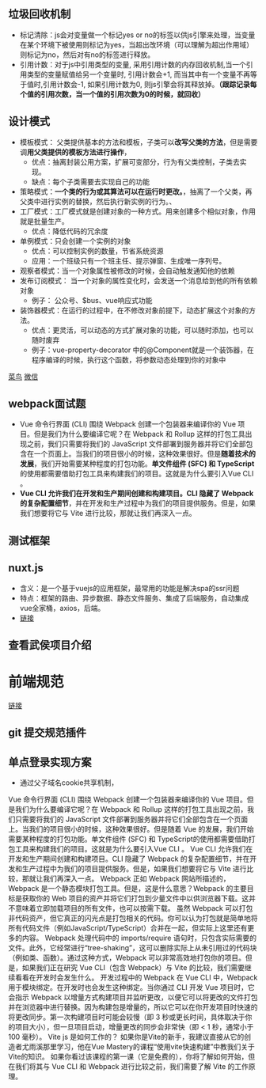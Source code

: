 ## 垃圾回收机制
  - 标记清除：js会对变量做一个标记yes or no的标签以供js引擎来处理，当变量在某个环境下被使用则标记为yes，当超出改环境（可以理解为超出作用域）则标记为no，然后对有no的标签进行释放。
  - 引用计数：对于js中引用类型的变量, 采用引用计数的内存回收机制,当一个引用类型的变量赋值给另一个变量时, 引用计数会+1, 而当其中有一个变量不再等于值时,引用计数会-1, 如果引用计数为0, 则js引擎会将其释放掉。**（跟踪记录每个值的引用次数，当一个值的引用次数为0的时候，就回收）**

## 设计模式
  - 模板模式： 父类提供基本的方法和模板，子类可以**改写父类的方法**，但是需要调**用父类提供的模板方法进行操作**，
    - 优点：抽离封装公用方案，扩展可变部分，行为有父类控制，子类去实现。
    - 缺点：每个子类需要去实现自己的功能
  - 策略模式：**一个类的行为或其算法可以在运行时更改。**，抽离了一个父类，再父类中进行实例的替换，然后执行新实例的行为。、
  - 工厂模式：工厂模式就是创建对象的一种方式。用来创建多个相似对象，作用就是批量生产。
    - 优点：降低代码的冗余度
  - 单例模式：只会创建一个实例的对象
    - 优点：可以控制实例的数量，节省系统资源
    - 应用：一个班级只有一个班主任、提示弹窗、生成唯一序列号。
  - 观察者模式：当一个对象属性被修改的时候，会自动触发通知他的依赖
  - 发布订阅模式： 当一个对象的属性变化时，会发送一个消息给到他的所有依赖对象
    - 例子： 公众号、$bus、vue响应式功能
  - 装饰器模式：在运行的过程中，在不修改对象前提下，动态扩展这个对象的方法。
    - 优点：更灵活，可以动态的方式扩展对象的功能，可以随时添加，也可以随时废弃
    - 例子：vue-property-decorator 中的@Component就是一个装饰器，在程序编译的时候，执行这个函数，将参数动态处理到你的对象中

[菜鸟](https://www.runoob.com/design-pattern/decorator-pattern.html)
[微信](https://mp.weixin.qq.com/s/n3vsRQZPe0j5oIOk3umj7A)

## webpack面试题
- Vue 命令行界面 (CLI) 围绕 Webpack 创建一个包装器来编译你的 Vue 项目。但是我们为什么要编译它呢？在 Webpack 和 Rollup 这样的打包工具出现之前，我们只需要将我们的 JavaScript 文件部署到服务器并将它们全部包含在一个页面上。当我们的项目很小的时候，这种效果很好。但是**随着技术的发展**，我们开始需要某种程度的打包功能。**单文件组件 (SFC) 和 TypeScript**的使用都需要借助打包工具来构建我们的项目。这就是为什么要引入Vue CLI 。
- **Vue CLI 允许我们在开发和生产期间创建和构建项目。CLI 隐藏了 Webpack 的复杂配置细节**，并在开发和生产过程中为我们的项目提供服务。但是，如果我们想要将它与 Vite 进行比较，那就让我们再深入一点。


## 测试框架

## nuxt.js
  - 含义：是一个基于vuejs的应用框架，最常用的功能是解决spa的ssr问题
  - 特点：框架的路由、异步数据、静态文件服务、集成了后端服务，自动集成vue全家桶，axios，后端。
  - [链接](https://www.nuxtjs.cn/)

## 查看武侯项目介绍

# 前端规范
[链接](https://juejin.cn/post/6996848077340426270)
## git 提交规范插件

## 单点登录实现方案
  - 通过父子域名cookie共享机制，

Vue 命令行界面 (CLI) 围绕 Webpack 创建一个包装器来编译你的 Vue 项目。但是我们为什么要编译它呢？在 Webpack 和 Rollup 这样的打包工具出现之前，我们只需要将我们的 JavaScript 文件部署到服务器并将它们全部包含在一个页面上。当我们的项目很小的时候，这种效果很好。但是随着 Vue 的发展，我们开始需要某种程度的打包功能。单文件组件 (SFC) 和 TypeScript的使用都需要借助打包工具来构建我们的项目。这就是为什么要引入Vue CLI 。
Vue CLI 允许我们在开发和生产期间创建和构建项目。CLI 隐藏了 Webpack 的复杂配置细节，并在开发和生产过程中为我们的项目提供服务。但是，如果我们想要将它与 Vite 进行比较，那就让我们再深入一点。
Webpack
正如 Webpack 网站所描述的，Webpack 是一个静态模块打包工具。但是，这是什么意思？Webpack 的主要目标是获取你的 Web 项目的资产并将它们打包到少量文件中以供浏览器下载。这并不意味着立即加载项目的所有文件，也可以按需下载。
虽然 Webpack 可以打包非代码资产，但它真正的闪光点是打包相关的代码。你可以认为打包就是简单地将所有代码文件（例如JavaScript/TypeScript）合并在一起，但实际上这里还有更多的内容。
Webpack 处理代码中的 imports/require 语句时，只包含实际需要的文件。此外，它经常进行“tree-shaking”，这可以删除实际上从未引用过的代码块（例如类、函数）。通过这种方式，Webpack 可以非常高效地打包你的项目。但是，如果我们正在研究 Vue CLI（包含 Webpack）与 Vite 的比较，我们需要继续看看在开发时会发生什么。
开发过程中的 Webpack
在 Vue CLI 中，Webpack 用于模块绑定。在开发时也会发生这种绑定。当你通过 CLI 开发 Vue 项目时，它会指示 Webpack 以增量方式构建项目并监听更改，以便它可以将更改的文件打包并在浏览器中进行替换。因为构建包是增量的，所以它可以在你开发项目时快速的将更改同步。第一次构建项目时可能会较慢（即 3 秒或更长时间，具体取决于你的项目大小），但一旦项目启动，增量更改的同步会非常快（即 < 1 秒，通常小于 100 毫秒）。
Vite js 是如何工作的？
如果你是Vite的新手，我建议直接从它的创造者尤雨溪那里学习，他在Vue Mastery的课程“使用vite快速构建”中教我们关于Vite的知识。
如果你看过该课程的第一课（它是免费的），你将了解如何开始，但在我们将其与 Vue CLI 和 Webpack 进行比较之前，我们需要了解 Vite 的工作原理。

